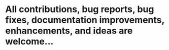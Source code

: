 # All contributions, bug reports, bug fixes, documentation improvements, enhancements, and ideas are welcome...
